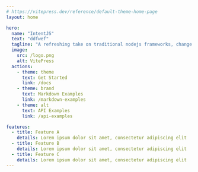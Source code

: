 ```yaml
---
# https://vitepress.dev/reference/default-theme-home-page
layout: home

hero:
  name: "IntentJS"
  text: "ddfwef"
  tagline: "A refreshing take on traditional nodejs frameworks, change the way you build your products. Intent is an open-source framework with focus on productivity and developer experience."
  image:
    src: /logo.png
    alt: VitePress
  actions:
    - theme: theme
      text: Get Started
      link: /docs
    - theme: brand
      text: Markdown Examples
      link: /markdown-examples
    - theme: alt
      text: API Examples
      link: /api-examples

features:
  - title: Feature A
    details: Lorem ipsum dolor sit amet, consectetur adipiscing elit
  - title: Feature B
    details: Lorem ipsum dolor sit amet, consectetur adipiscing elit
  - title: Feature C
    details: Lorem ipsum dolor sit amet, consectetur adipiscing elit
---
```


